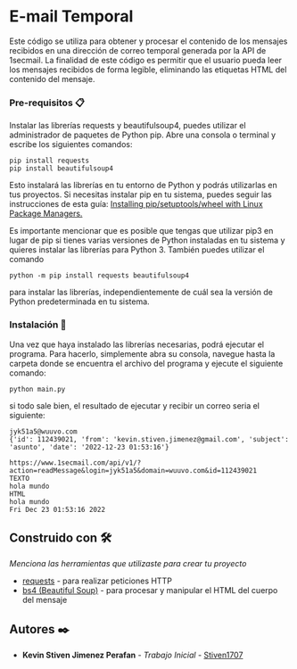 # E-mail Temporal 
Este código se utiliza para obtener y procesar el contenido de los mensajes recibidos en una dirección de correo temporal generada por la API de 1secmail. 
La finalidad de este código es permitir que el usuario pueda leer los mensajes recibidos de forma legible, eliminando las etiquetas HTML del contenido del mensaje.

### Pre-requisitos 📋

Instalar las librerías requests y beautifulsoup4, puedes utilizar el administrador de paquetes de Python pip. Abre una consola o terminal y escribe los siguientes comandos:
```
pip install requests
pip install beautifulsoup4
```
Esto instalará las librerías en tu entorno de Python y podrás utilizarlas en tus proyectos. Si necesitas instalar pip en tu sistema, puedes seguir las instrucciones de esta guía: [Installing pip/setuptools/wheel with Linux Package Managers.](https://packaging.python.org/en/latest/guides/installing-using-linux-tools/#installing-pip-setuptools-wheel-with-linux-package-managers)

Es importante mencionar que es posible que tengas que utilizar pip3 en lugar de pip si tienes varias versiones de Python instaladas en tu sistema y quieres instalar las librerías para Python 3. También puedes utilizar el comando
```
python -m pip install requests beautifulsoup4
```
para instalar las librerías, independientemente de cuál sea la versión de Python predeterminada en tu sistema.
### Instalación 🔧

Una vez que haya instalado las librerías necesarias, podrá ejecutar el programa. Para hacerlo, simplemente abra su consola, navegue hasta la carpeta donde se encuentra el archivo del programa y ejecute el siguiente comando:
```
python main.py
```
si todo sale bien, el resultado de ejecutar y recibir un correo seria el siguiente:
```
jyk51a5@wuuvo.com
{'id': 112439021, 'from': 'kevin.stiven.jimenez@gmail.com', 'subject': 'asunto', 'date': '2022-12-23 01:53:16'}

https://www.1secmail.com/api/v1/?action=readMessage&login=jyk51a5&domain=wuuvo.com&id=112439021
TEXTO
hola mundo
HTML
hola mundo
Fri Dec 23 01:53:16 2022

```

## Construido con 🛠️

_Menciona las herramientas que utilizaste para crear tu proyecto_
* [requests](https://requests.readthedocs.io/en/latest/) - para realizar peticiones HTTP
* [bs4 (Beautiful Soup)](https://pypi.org/project/beautifulsoup4/) - para procesar y manipular el HTML del cuerpo del mensaje

## Autores ✒️

* **Kevin Stiven Jimenez Perafan** - *Trabajo Inicial* - [Stiven1707](https://github.com/Stiven1707)

